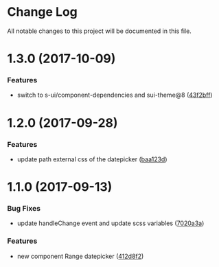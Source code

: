 # Change Log

All notable changes to this project will be documented in this file.

<a name="1.3.0"></a>
# 1.3.0 (2017-10-09)


### Features

* switch to s-ui/component-dependencies and sui-theme@8 ([43f2bff](https://github.com/SUI-Components/sui-components/commit/43f2bff))



<a name="1.2.0"></a>
# 1.2.0 (2017-09-28)


### Features

* update path external css of the datepicker ([baa123d](https://github.com/SUI-Components/sui-components/commit/baa123d))



<a name="1.1.0"></a>
# 1.1.0 (2017-09-13)


### Bug Fixes

* update handleChange event and update scss variables ([7020a3a](https://github.com/SUI-Components/sui-components/commit/7020a3a))


### Features

* new component Range datepicker ([412d8f2](https://github.com/SUI-Components/sui-components/commit/412d8f2))



